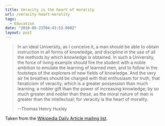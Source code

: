 ```yaml
---
title: Veracity is the heart of morality
url: /veracity-heart-morality
tags:
  - Education
date: "2010-09-23T04:43:53.000Z"
layout: post
---
```


>   
> 
> In an ideal University, as I conceive it, a man should be able to obtain instruction in all forms of knowledge, and discipline in the use of all the methods by which knowledge is obtained. In such a University, the force of living example should fire the student with a noble ambition to emulate the learning of learned men, and to follow in the footsteps of the explorers of new fields of knowledge. And the very air he breathes should be charged with that enthusiasm for truth, that fanaticism of veracity, which is a greater possession than much learning; a nobler gift than the power of increasing knowledge; by so much greater and nobler than these, as the moral nature of man is greater than the intellectual; for veracity is the heart of morality.  
> 
> --Thomas Henry Huxley  
> 
> 

  

  

Taken from the [Wikipedia Daily Article mailing list][0].

[0]: https://lists.wikimedia.org/mailman/listinfo/daily-article-l